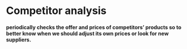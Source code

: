 # Competitor analysis
#### periodically checks the offer and prices of competitors’ products so to better know when we should adjust its own prices or look for new suppliers.
